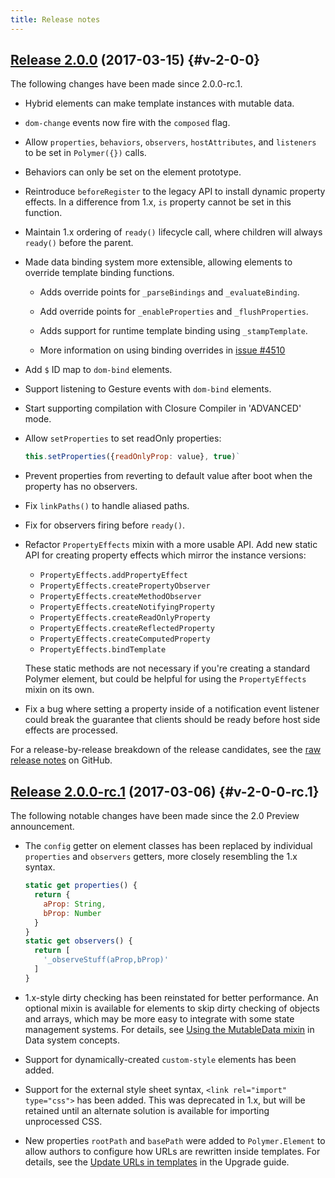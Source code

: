 ```yaml
---
title: Release notes
---
```


<!-- toc -->

<style>
.breaking {
  color: red;
  text-transform: capitalize;
  }
</style>

## [Release 2.0.0](https://github.com/Polymer/polymer/releases/tag/v2.0.0) (2017-03-15) {#v-2-0-0}

The following changes have been made since 2.0.0-rc.1.

-   Hybrid elements can make template instances with mutable data.

-   `dom-change` events now fire with the `composed` flag.

-   Allow `properties`, `behaviors`, `observers`, `hostAttributes`, and `listeners` to be set in
    `Polymer({})` calls.

-   Behaviors can only be set on the element prototype.

-   Reintroduce `beforeRegister` to the legacy API to install dynamic property effects. In a
    difference from 1.x,  `is` property cannot be set in this function.

-   Maintain 1.x ordering of `ready()` lifecycle call, where children will always `ready()` before
    the parent.

-   Made data binding system more extensible, allowing elements to override template binding
    functions.

    -   Adds override points for `_parseBindings` and `_evaluateBinding`.

    -   Add override points for `_enableProperties` and `_flushProperties`.

    -   Adds support for runtime template binding using `_stampTemplate`.

    -   More information on using binding overrides in
        [issue #4510](https://github.com/Polymer/polymer/pull/4510#issuecomment-292625579)

-   Add `$` ID map to `dom-bind` elements.

-   Support listening to Gesture events with `dom-bind` elements.

-   Start supporting compilation with Closure Compiler in 'ADVANCED' mode.

-   Allow `setProperties` to set readOnly properties:

    ```js
    this.setProperties({readOnlyProp: value}, true)`
    ```

-   Prevent properties from reverting to default value after boot when the property has no observers.

-   Fix `linkPaths()` to handle aliased paths.

-   Fix for observers firing before `ready()`.

-   Refactor `PropertyEffects` mixin with a more usable API. Add new static API for creating
    property effects which mirror the instance versions:

    - `PropertyEffects.addPropertyEffect`
    - `PropertyEffects.createPropertyObserver`
    - `PropertyEffects.createMethodObserver`
    - `PropertyEffects.createNotifyingProperty`
    - `PropertyEffects.createReadOnlyProperty`
    - `PropertyEffects.createReflectedProperty`
    - `PropertyEffects.createComputedProperty`
    - `PropertyEffects.bindTemplate`

    These static methods are not necessary if you're creating a standard Polymer element, but could
    be helpful for using the `PropertyEffects` mixin on its own.

-   Fix a bug where setting a property inside of a notification event listener could break the
    guarantee that clients should be ready before host side effects are processed.

For a release-by-release breakdown of the release candidates, see the
[raw release notes](https://github.com/Polymer/polymer/releases) on GitHub.


## [Release 2.0.0-rc.1](https://github.com/Polymer/polymer/releases/tag/v2.0.0-rc.1) (2017-03-06) {#v-2-0-0-rc.1}

The following notable changes have been made since the 2.0 Preview announcement.

-   The `config` getter on element classes has been replaced by individual `properties` and
    `observers` getters, more closely resembling the 1.x syntax.

    ```js
    static get properties() {
      return {
        aProp: String,
        bProp: Number
      }
    }
    static get observers() {
      return [
        '_observeStuff(aProp,bProp)'
      ]
    }
    ```

-   1.x-style dirty checking has been reinstated for better performance. An optional mixin is
    available for elements to skip dirty checking of objects and arrays, which may be more easy to
    integrate with some state management systems. For details, see
    [Using the MutableData mixin](devguide/data-system#mutable-data) in Data system concepts.

-   Support for dynamically-created `custom-style` elements has been added.

-   Support for the external style sheet syntax, `<link rel="import" type="css">` has
    been added. This was deprecated in 1.x, but will be retained until an alternate solution is
    available for importing unprocessed CSS.

-   New properties `rootPath` and `basePath` were added to `Polymer.Element` to allow authors
    to configure how URLs are rewritten inside templates. For details, see the
    [Update URLs in templates](./upgrade#urls-in-templates) in the Upgrade guide.



